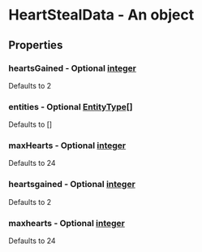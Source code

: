 

# HeartStealData - An object



## Properties



### heartsGained - Optional [integer](integer)



Defaults to 2



### entities - Optional [EntityType[]](EntityType[])



Defaults to []



### maxHearts - Optional [integer](integer)



Defaults to 24



### heartsgained - Optional [integer](integer)



Defaults to 2



### maxhearts - Optional [integer](integer)



Defaults to 24

